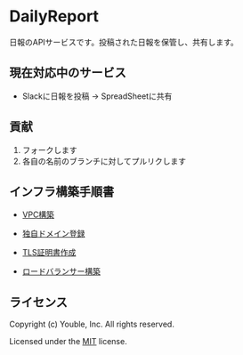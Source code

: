 # DailyReport

日報のAPIサービスです。投稿された日報を保管し、共有します。

## 現在対応中のサービス

* Slackに日報を投稿 → SpreadSheetに共有

## 貢献

1. フォークします
2. 各自の名前のブランチに対してプルリクします  

## インフラ構築手順書  

- [VPC構築](/doc/setup-of-VPC.md)

- [独自ドメイン登録](/doc/setup-of-Route53.md)

- [TLS証明書作成](/doc/setup-of-ACM.md)

- [ロードバランサー構築](/doc/setup-of-ALB.md)

## ライセンス

Copyright (c) Youble, Inc. All rights reserved.

Licensed under the [MIT](LICENSE.txt) license.
